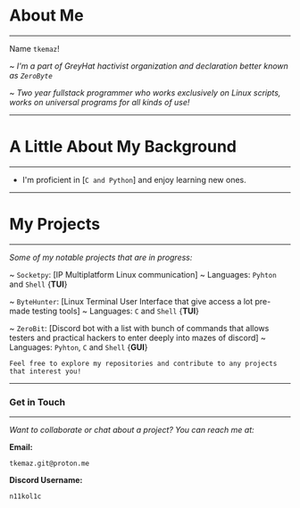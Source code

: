 # About Me
--------------------------------

Name `tkemaz`!

~ *I'm a part of GreyHat hactivist organization and declaration better known as `ZeroByte`*

~ *Two year fullstack programmer who works exclusively on Linux scripts, works on universal programs for all kinds of use!*

--------------------------------
# A Little About My Background
--------------------------------

* I'm proficient in [`C and Python`] and enjoy learning new ones.

--------------------------------
# My Projects
--------------------------------

*Some of my notable projects that are in progress:*

~ `Socketpy`: [IP Multiplatform Linux communication] ~ Languages: `Pyhton` and `Shell` {**TUI**}

~ `ByteHunter`: [Linux Terminal User Interface that give access a lot pre-made testing tools] ~ Languages: `C` and `Shell` {**TUI**}

~ `ZeroBit`: [Discord bot with a list with bunch of commands that allows testers and practical hackers to enter deeply into mazes of discord] ~ Languages: `Pyhton`, `C` and `Shell` {**GUI**}

`Feel free to explore my repositories and contribute to any projects that interest you!`

--------------------------------
### Get in Touch
--------------------------------

*Want to collaborate or chat about a project? You can reach me at:*

**Email:** 
```
tkemaz.git@proton.me
```
**Discord Username:** 
```
n11kol1c
```
